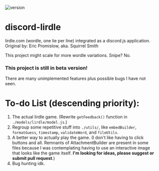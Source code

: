 ![version](https://img.shields.io/badge/version-0.2.1-blue)

# discord-lirdle
lirdle.com (wordle, one lie per line) integrated as a discord.js application.
Original by: Eric Promislow, aka. Squirrel Smith

This project might scale for more wordle variations. Snipe? No.

### This project is still in beta version!
There are many unimplemented features plus possible bugs I have not seen.

# To-do List (descending priority):
1. The actual lirdle game. (Rewrite `getFeedback()` function in `./models/lirdle/model.js`.)
2. Regroup some repetitive stuff into `./utils/`, like `embedBuilder`, `formatGuess`, `timestamp`, `validateWord`, and `fileUtils`. 
3. A better way to actually play the game. (I don't like having to click buttons and all. Remnants of AttachmentBuilder are present in some files because I was contemplating having to use an interactive image that looks like the game itself. **I'm looking for ideas, please suggest or submit pull request**.) 
4. Bug hunting idk.